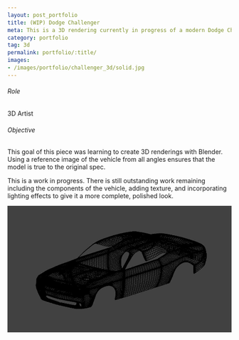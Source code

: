 ```yaml
---
layout: post_portfolio
title: (WIP) Dodge Challenger
meta: This is a 3D rendering currently in progress of a modern Dodge Challenger vehicle.
category: portfolio
tag: 3d
permalink: portfolio/:title/
images: 
- /images/portfolio/challenger_3d/solid.jpg
---
```


###### Role

3D Artist

###### Objective

This goal of this piece was learning to create 3D renderings with Blender. Using a reference image of the vehicle from all angles ensures that the model is true to the original spec.

This is a work in progress. There is still outstanding work remaining including the components of the vehicle, adding texture, and incorporating lighting effects to give it a more complete, polished look.

<div class="lightgallery">
  <a href="/images/portfolio/challenger_3d/wire.jpg"><img src="/images/portfolio/challenger_3d/wire.jpg" alt="Dodge Challenger - 3D Wireframe Rendering"></a>
</div>